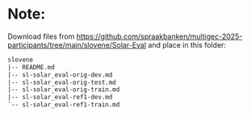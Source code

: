 # Note:

Download files from https://github.com/spraakbanken/multigec-2025-participants/tree/main/slovene/Solar-Eval and place in this folder:

```txt
slovene
|-- README.md
|-- sl-solar_eval-orig-dev.md
|-- sl-solar_eval-orig-test.md
|-- sl-solar_eval-orig-train.md
|-- sl-solar_eval-ref1-dev.md
`-- sl-solar_eval-ref1-train.md
```
